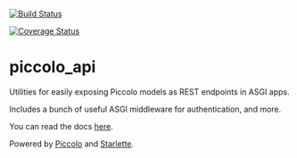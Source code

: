[![Build Status](https://travis-ci.com/piccolo-orm/piccolo_api.svg?branch=master)](https://travis-ci.com/piccolo-orm/piccolo_api)

[![Coverage Status](https://coveralls.io/repos/github/piccolo-orm/piccolo_api/badge.svg?branch=master)](https://coveralls.io/github/piccolo-orm/piccolo_api?branch=master)

# piccolo_api

Utilities for easily exposing Piccolo models as REST endpoints in ASGI apps.

Includes a bunch of useful ASGI middleware for authentication, and more.

You can read the docs [here](https://piccolo-api.readthedocs.io/en/latest/).

Powered by [Piccolo](https://piccolo-orm.readthedocs.io/en/latest/) and [Starlette](https://starlette.io).

